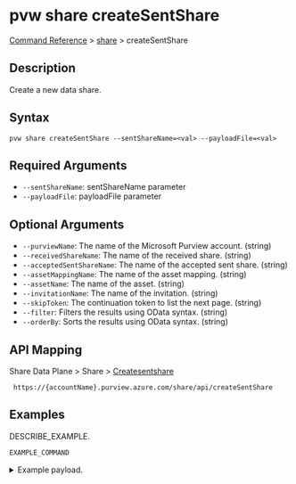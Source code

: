 # pvw share createSentShare
[Command Reference](../../../README.md#command-reference) > [share](./main.md) > createSentShare

## Description
Create a new data share.

## Syntax
```
pvw share createSentShare --sentShareName=<val> --payloadFile=<val>
```

## Required Arguments
- `--sentShareName`: sentShareName parameter
- `--payloadFile`: payloadFile parameter

## Optional Arguments
- `--purviewName`: The name of the Microsoft Purview account. (string)
- `--receivedShareName`: The name of the received share. (string)
- `--acceptedSentShareName`: The name of the accepted sent share. (string)
- `--assetMappingName`: The name of the asset mapping. (string)
- `--assetName`: The name of the asset. (string)
- `--invitationName`: The name of the invitation. (string)
- `--skipToken`: The continuation token to list the next page. (string)
- `--filter`: Filters the results using OData syntax. (string)
- `--orderBy`: Sorts the results using OData syntax. (string)

## API Mapping
Share Data Plane > Share > [Createsentshare]()
```
 https://{accountName}.purview.azure.com/share/api/createSentShare
```

## Examples
DESCRIBE_EXAMPLE.
```powershell
EXAMPLE_COMMAND
```
<details><summary>Example payload.</summary>
<p>

```json
PASTE_JSON_HERE
```
</p>
</details>